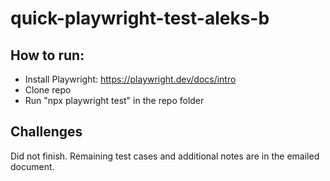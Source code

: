 # quick-playwright-test-aleks-b

## How to run:

* Install Playwright: https://playwright.dev/docs/intro
* Clone repo
* Run "npx playwright test" in the repo folder

## Challenges

Did not finish.
Remaining test cases and additional notes are in the emailed document.